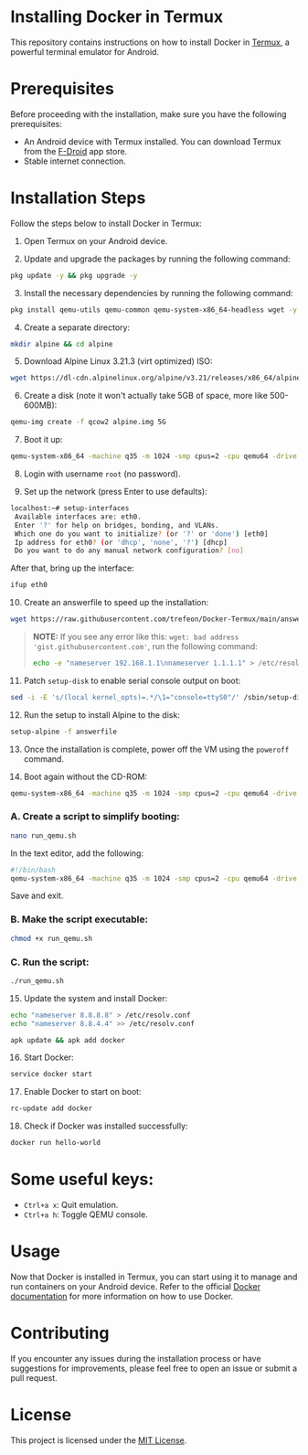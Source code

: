 # Installing Docker in Termux
This repository contains instructions on how to install Docker in [Termux](https://termux.com/), a powerful terminal emulator for Android.

# Prerequisites
Before proceeding with the installation, make sure you have the following prerequisites:
- An Android device with Termux installed. You can download Termux from the [F-Droid](https://f-droid.org/packages/com.termux/) app store.
- Stable internet connection.

# Installation Steps
Follow the steps below to install Docker in Termux:

1. Open Termux on your Android device.

2. Update and upgrade the packages by running the following command:
```bash
pkg update -y && pkg upgrade -y
```

3. Install the necessary dependencies by running the following command:
```bash
pkg install qemu-utils qemu-common qemu-system-x86_64-headless wget -y
```

4. Create a separate directory:
```bash
mkdir alpine && cd alpine
```

5. Download Alpine Linux 3.21.3 (virt optimized) ISO:
```bash
wget https://dl-cdn.alpinelinux.org/alpine/v3.21/releases/x86_64/alpine-virt-3.21.3-x86_64.iso
```

6. Create a disk (note it won't actually take 5GB of space, more like 500-600MB):
```bash
qemu-img create -f qcow2 alpine.img 5G
```

7. Boot it up:
```bash
qemu-system-x86_64 -machine q35 -m 1024 -smp cpus=2 -cpu qemu64 -drive if=pflash,format=raw,read-only=on,file=$PREFIX/share/qemu/edk2-x86_64-code.fd -netdev user,id=n1,dns=8.8.8.8,hostfwd=tcp::2222-:22 -device virtio-net,netdev=n1 -cdrom alpine-virt-3.21.3-x86_64.iso -nographic alpine.img
```

8. Login with username `root` (no password).

9. Set up the network (press Enter to use defaults):
```bash
localhost:~# setup-interfaces
 Available interfaces are: eth0.
 Enter '?' for help on bridges, bonding, and VLANs.
 Which one do you want to initialize? (or '?' or 'done') [eth0]
 Ip address for eth0? (or 'dhcp', 'none', '?') [dhcp]
 Do you want to do any manual network configuration? [no]
```
After that, bring up the interface:
```bash
ifup eth0
```

10. Create an answerfile to speed up the installation:
```bash
wget https://raw.githubusercontent.com/trefeon/Docker-Termux/main/answerfile
```
> **NOTE:** If you see any error like this: `wget: bad address 'gist.githubusercontent.com'`, run the following command:
> ```bash
> echo -e "nameserver 192.168.1.1\nnameserver 1.1.1.1" > /etc/resolv.conf
> ```

11. Patch `setup-disk` to enable serial console output on boot:
```bash
sed -i -E 's/(local kernel_opts)=.*/\1="console=ttyS0"/' /sbin/setup-disk
```

12. Run the setup to install Alpine to the disk:
```bash
setup-alpine -f answerfile
```

13. Once the installation is complete, power off the VM using the `poweroff` command.

14. Boot again without the CD-ROM:
```bash
qemu-system-x86_64 -machine q35 -m 1024 -smp cpus=2 -cpu qemu64 -drive if=pflash,format=raw,read-only=on,file=$PREFIX/share/qemu/edk2-x86_64-code.fd -netdev user,id=n1,dns=8.8.8.8,hostfwd=tcp::2222-:22 -device virtio-net,netdev=n1 -nographic alpine.img
```

### A. Create a script to simplify booting:
```bash
nano run_qemu.sh
```
In the text editor, add the following:
```bash
#!/bin/bash
qemu-system-x86_64 -machine q35 -m 1024 -smp cpus=2 -cpu qemu64 -drive if=pflash,format=raw,read-only=on,file=$PREFIX/share/qemu/edk2-x86_64-code.fd -netdev user,id=n1,dns=8.8.8.8,hostfwd=tcp::2222-:22 -device virtio-net,netdev=n1 -nographic alpine.img
```
Save and exit.

### B. Make the script executable:
```bash
chmod +x run_qemu.sh
```

### C. Run the script:
```bash
./run_qemu.sh
```

15. Update the system and install Docker:
```bash
echo "nameserver 8.8.8.8" > /etc/resolv.conf
echo "nameserver 8.8.4.4" >> /etc/resolv.conf

apk update && apk add docker
```

16. Start Docker:
```bash
service docker start
```

17. Enable Docker to start on boot:
```bash
rc-update add docker
```

18. Check if Docker was installed successfully:
```bash
docker run hello-world
```

# Some useful keys:
- `Ctrl+a x`: Quit emulation.
- `Ctrl+a h`: Toggle QEMU console.

# Usage
Now that Docker is installed in Termux, you can start using it to manage and run containers on your Android device. Refer to the official [Docker documentation](https://docs.docker.com/) for more information on how to use Docker.

# Contributing
If you encounter any issues during the installation process or have suggestions for improvements, please feel free to open an issue or submit a pull request.

# License
This project is licensed under the [MIT License](LICENSE).

